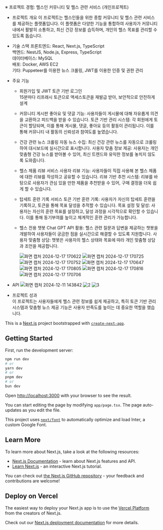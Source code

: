※ 프로젝트 경험: 헬스인 커뮤니티 및 헬스 관련 서비스 (개인프로젝트)
- 프로젝트 개요
  이 프로젝트는 헬스인들을 위한 종합 커뮤니티 및 헬스 관련 서비스를 제공하는 플랫폼입니다. 이 플랫폼은 다양한 기능을 통합하여 사용자가 커뮤니티 내에서 활발히 소통하고, 최신 건강 정보를 습득하며, 개인의 헬스 목표를
  관리할 수 있도록 돕습니다.<br>
- 기술 스택
  프론트엔드: React, Next.js, TypeScript<br>
  백엔드: NestJS, Node.js, Express, TypeScript<br>
  데이터베이스: MySQL<br>
  배포: Docker, AWS EC2<br>
  기타: Puppeteer를 이용한 뉴스 크롤링, JWT를 이용한 인증 및 권한 관리<br>
  
- 주요 기능
  - 회원가입 및 JWT 토큰 기반 로그인<br>
    15분마다 리프래시 토큰으로 액세스토큰을 재발급 받아, 보안적으로 안전하게 설계
    
  - 커뮤니티 게시판
    좋아요 및 댓글 기능: 사용자들이 게시물에 대해 자유롭게 의견을 교환하고 피드백을 받을 수 있습니다.
    토큰 기반 관리 시스템: 각 회원에게 토큰이 할당되며, 이를 통해 게시물, 댓글, 좋아요 등의 활동이 관리됩니다. 이를 통해 커뮤니티 내 활동의 신뢰성과 참여도를 높였습니다.<br>
   

  - 건강 관련 뉴스 크롤링
    자동 뉴스 수집: 최신 건강 관련 뉴스를 자동으로 크롤링하여 대시보드에 실시간으로 표시합니다.
    사용자 맞춤 정보 제공: 사용자는 개인 맞춤형 건강 뉴스를 받아볼 수 있어, 최신 트렌드와 유익한 정보를 놓치지 않도록 도와줍니다.<br>
    

  - 헬스 제품 리뷰 서비스
    사용자 리뷰 기능: 사용자들이 직접 사용해 본 헬스 제품에 대한 리뷰를 작성하고 공유할 수 있습니다.
    리뷰 기반 추천 시스템: 리뷰를 바탕으로 사용자가 관심 있을 만한 제품을 추천받을 수 있어, 구매 결정을 더욱 쉽게 할 수 있습니다.<br>


  - 탑세트 훈련 기록 서비스
    토큰 기반 훈련 기록: 사용자가 자신의 탑세트 훈련을 기록하고, 토큰을 통해 목표 달성을 추적할 수 있습니다.
    목표 설정 및 달성: 사용자는 자신의 훈련 목표를 설정하고, 달성 과정을 시각적으로 확인할 수 있습니다. 이를 통해 동기부여를 높이고 체계적인 훈련 관리가 가능합니다.<br>
 

  - 헬스 전용 챗봇
    Chat GPT API 활용: 헬스 관련 질문과 답변을 제공하는 챗봇을 개발하여 사용자들이 궁금한 점을 실시간으로 해결할 수 있도록 지원합니다.
    사용자 맞춤형 상담: 챗봇은 사용자의 헬스 상태와 목표에 따라 개인 맞춤형 상담과 조언을 제공합니다.<br>
    
    ![화면 캡처 2024-12-17 170622](https://github.com/user-attachments/assets/e8e9b3bf-48bc-4d22-8720-a02ce232363d)
    ![화면 캡처 2024-12-17 170725](https://github.com/user-attachments/assets/8c995798-8613-476a-b821-b6ef14eea4ed)
    ![화면 캡처 2024-12-17 170752](https://github.com/user-attachments/assets/1b10dbd0-a444-4c61-8ba9-a412e815c166)
    ![화면 캡처 2024-12-17 170647](https://github.com/user-attachments/assets/e7152346-f33c-4e69-8612-f25ee6715932)
    ![화면 캡처 2024-12-17 170805](https://github.com/user-attachments/assets/ee7f3b15-1c31-4579-a152-c3482fb2fa71)
    ![화면 캡처 2024-12-17 170816](https://github.com/user-attachments/assets/6289bc3e-a42e-4786-a31b-c7d082b2f127)
    ![화면 캡처 2024-12-17 170706](https://github.com/user-attachments/assets/79c1be27-ca68-4f93-85da-920e339db0eb)


 - API
   ![화면 캡처 2024-12-11 143842](https://github.com/user-attachments/assets/90a10ec5-f9fb-4b3d-9538-e7bf64b974ea)
   ![2](https://github.com/user-attachments/assets/f0364dca-5cc8-4b19-b73c-301a23cc9f46)
   ![3](https://github.com/user-attachments/assets/af76a0df-010a-4477-b2f7-5145a532d7d7)


   

 - 프로젝트 성과<br>
   이 프로젝트는 사용자들에게 헬스 관련 정보를 쉽게 제공하고, 특히 토큰 기반 관리 시스템과 맞춤형 뉴스 제공 기능은 사용자 만족도를 높이는 데 중요한 역할을 했습니다.




This is a [Next.js](https://nextjs.org/) project bootstrapped with [`create-next-app`](https://github.com/vercel/next.js/tree/canary/packages/create-next-app).

## Getting Started

First, run the development server:

```bash
npm run dev
# or
yarn dev
# or
pnpm dev
# or
bun dev
```

Open [http://localhost:3000](http://localhost:3000) with your browser to see the result.

You can start editing the page by modifying `app/page.tsx`. The page auto-updates as you edit the file.

This project uses [`next/font`](https://nextjs.org/docs/basic-features/font-optimization) to automatically optimize and load Inter, a custom Google Font.

## Learn More

To learn more about Next.js, take a look at the following resources:

- [Next.js Documentation](https://nextjs.org/docs) - learn about Next.js features and API.
- [Learn Next.js](https://nextjs.org/learn) - an interactive Next.js tutorial.

You can check out [the Next.js GitHub repository](https://github.com/vercel/next.js/) - your feedback and contributions are welcome!

## Deploy on Vercel

The easiest way to deploy your Next.js app is to use the [Vercel Platform](https://vercel.com/new?utm_medium=default-template&filter=next.js&utm_source=create-next-app&utm_campaign=create-next-app-readme) from the creators of Next.js.

Check out our [Next.js deployment documentation](https://nextjs.org/docs/deployment) for more details.
